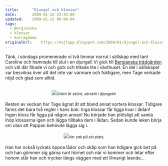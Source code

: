 ```yaml
---
title:		"Djungel och klossar"
date:		2009-01-22 23:43:00
updated:	2009-01-23 00:04:04
tags: 
  - Bergianska
  - klossar
  - kurragömma	
originalUrl:	https://nejtupp.blogspot.com/2009/01/djungel-och-klossar.html
---
```


Tänk, i söndags promenerade vi två timmar norrut i sällskap med tant Caroline och hamnade till slut i en djungel! Vi gick till <a href="http://www.bergianska.se/index.html">Bergianska trädgården</a> och väl där fikade vi och gick och tittade lite i växthuset. En del i sällskapet var besvikna över att det inte var varmare och fuktigare, men Tage verkade nöjd och glad som alltid.<br><br><div style="text-align: center;"><img src="../../../../img/_MG_0270_1024pix.jpg"><span style="font-size:85%;"><span style="font-style: italic;">Grönt är skönt, särskilt i djungeln!</span><br></span></div><br>Resten av veckan har Tage ägnat åt att bland annat sortera klossar. Tidigare fanns det bara två regler i hans bok: Inga klossar får ligga kvar i lådan! Ingen kloss får ligga på någon annan! Nu började han plötsligt att samla ihop klossarna igen och lägga tillbaka dem i lådan. Sedan kunde leken börja om utan att Pappan behövde lägga sig i.<br><br><div style="text-align: center;"><img src="../../../../img/_MG_0333_1024pix-2.jpg"><span style="font-size:85%;"><span style="font-style: italic;">Var sak på sin plats.</span></span><br></div><br>Han har också lyckats öppna lådor och skåp som han tidigare gick bet på och han gömmer sig gärna runt hörnet och när vi kommer och letar efter honom står han och trycker längs väggen med ett illmarigt leende...
<!-- no comments on this post -->